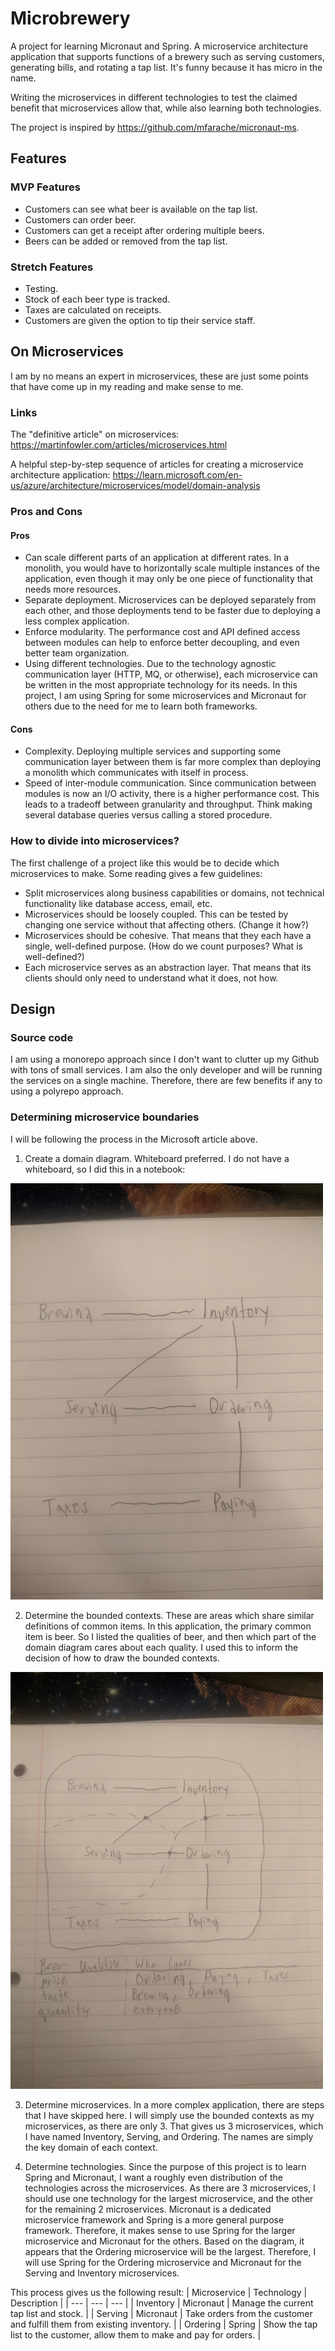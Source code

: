 # Microbrewery
A project for learning Micronaut and Spring. A microservice architecture application that supports functions of a brewery such as serving customers, generating bills, and rotating a tap list. It's funny because it has micro in the name.

Writing the microservices in different technologies to test the claimed benefit that microservices allow that, while also learning both technologies.

The project is inspired by https://github.com/mfarache/micronaut-ms.

## Features
### MVP Features
- Customers can see what beer is available on the tap list.
- Customers can order beer.
- Customers can get a receipt after ordering multiple beers.
- Beers can be added or removed from the tap list.

### Stretch Features
- Testing.
- Stock of each beer type is tracked.
- Taxes are calculated on receipts.
- Customers are given the option to tip their service staff.

## On Microservices
I am by no means an expert in microservices, these are just some points that have come up in my reading and make sense to me.

### Links
The "definitive article" on microservices:
https://martinfowler.com/articles/microservices.html

A helpful step-by-step sequence of articles for creating a microservice architecture application:
https://learn.microsoft.com/en-us/azure/architecture/microservices/model/domain-analysis 

### Pros and Cons
#### Pros
- Can scale different parts of an application at different rates. In a monolith, you would have to horizontally scale multiple instances of the application, even though it may only be one piece of functionality that needs more resources.
- Separate deployment. Microservices can be deployed separately from each other, and those deployments tend to be faster due to deploying a less complex application.
- Enforce modularity. The performance cost and API defined access between modules can help to enforce better decoupling, and even better team organization.
- Using different technologies. Due to the technology agnostic communication layer (HTTP, MQ, or otherwise), each microservice can be written in the most appropriate technology for its needs. In this project, I am using Spring for some microservices and Micronaut for others due to the need for me to learn both frameworks.
#### Cons
- Complexity. Deploying multiple services and supporting some communication layer between them is far more complex than deploying a monolith which communicates with itself in process.
- Speed of inter-module communication. Since communication between modules is now an I/O activity, there is a higher performance cost. This leads to a tradeoff between granularity and throughput. Think making several database queries versus calling a stored procedure.

### How to divide into microservices?
The first challenge of a project like this would be to decide which microservices to make. Some reading gives a few guidelines:
- Split microservices along business capabilities or domains, not technical functionality like database access, email, etc.
- Microservices should be loosely coupled. This can be tested by changing one service without that affecting others. (Change it how?)
- Microservices should be cohesive. That means that they each have a single, well-defined purpose. (How do we count purposes? What is well-defined?)
- Each microservice serves as an abstraction layer. That means that its clients should only need to understand what it does, not how.

## Design
### Source code
I am using a monorepo approach since I don't want to clutter up my Github with tons of small services. I am also the only developer and will be running the services on a single machine. Therefore, there are few benefits if any to using a polyrepo approach.

### Determining microservice boundaries
I will be following the process in the Microsoft article above.
1. Create a domain diagram. Whiteboard preferred. I do not have a whiteboard, so I did this in a notebook:

<img src="design/Domain%20Diagram.jpg" width="500">

2. Determine the bounded contexts. These are areas which share similar definitions of common items. In this application, the primary common item is beer. So I listed the qualities of beer, and then which part of the domain diagram cares about each quality. I used this to inform the decision of how to draw the bounded contexts.

<img src="design/Bounded%20Contexts.jpg" width="500">

3. Determine microservices. In a more complex application, there are steps that I have skipped here. I will simply use the bounded contexts as my microservices, as there are only 3. That gives us 3 microservices, which I have named Inventory, Serving, and Ordering. The names are simply the key domain of each context.

4. Determine technologies. Since the purpose of this project is to learn Spring and Micronaut, I want a roughly even distribution of the technologies across the microservices. As there are 3 microservices, I should use one technology for the largest microservice, and the other for the remaining 2 microservices. Micronaut is a dedicated microservice framework and Spring is a more general purpose framework. Therefore, it makes sense to use Spring for the larger microservice and Micronaut for the others. Based on the diagram, it appears that the Ordering microservice will be the largest. Therefore, I will use Spring for the Ordering microservice and Micronaut for the Serving and Inventory microservices.

This process gives us the following result:
| Microservice | Technology | Description |
| ---          | ---        | --- |
| Inventory    | Micronaut  | Manage the current tap list and stock. |
| Serving      | Micronaut  | Take orders from the customer and fulfill them from existing inventory. |
| Ordering     | Spring     | Show the tap list to the customer, allow them to make and pay for orders. |